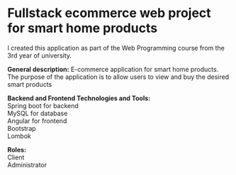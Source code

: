 # Fullstack ecommerce web project for smart home products  <br />

I created this application as part of the Web Programming course from the 3rd year of university. 


**General description:** E-commerce application for smart home products. The
purpose of the application is to allow users to view and buy the desired smart
products


**Backend and Frontend Technologies and Tools:**  <br />
Spring boot for backend  <br />
MySQL for database  <br />
Angular for frontend  <br />
Bootstrap  <br />
Lombok  <br />


**Roles:** <br />
Client <br />
Administrator <br />


